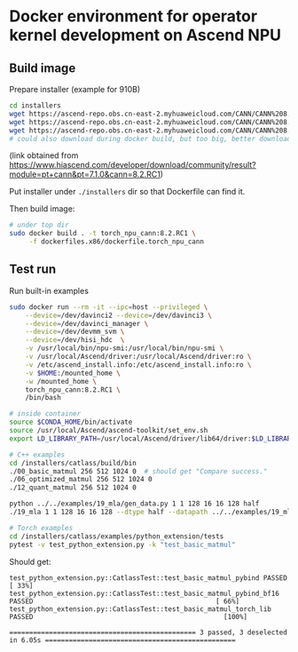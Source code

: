 # Docker environment for operator kernel development on Ascend NPU

## Build image

Prepare installer (example for 910B)

```bash
cd installers
wget https://ascend-repo.obs.cn-east-2.myhuaweicloud.com/CANN/CANN%208.2.RC1/Ascend-cann-toolkit_8.2.RC1_linux-x86_64.run
wget https://ascend-repo.obs.cn-east-2.myhuaweicloud.com/CANN/CANN%208.2.RC1/Ascend-cann-kernels-910b_8.2.RC1_linux-x86_64.run
wget https://ascend-repo.obs.cn-east-2.myhuaweicloud.com/CANN/CANN%208.2.RC1/Ascend-cann-nnal_8.2.RC1_linux-x86_64.run
# could also download during docker build, but too big, better download manually
```

(link obtained from https://www.hiascend.com/developer/download/community/result?module=pt+cann&pt=7.1.0&cann=8.2.RC1)

Put installer under `./installers` dir so that Dockerfile can find it.

Then build image:

```bash
# under top dir
sudo docker build . -t torch_npu_cann:8.2.RC1 \
     -f dockerfiles.x86/dockerfile.torch_npu_cann
```

## Test run

Run built-in examples

```bash
sudo docker run --rm -it --ipc=host --privileged \
    --device=/dev/davinci2 --device=/dev/davinci3 \
    --device=/dev/davinci_manager \
    --device=/dev/devmm_svm \
    --device=/dev/hisi_hdc  \
    -v /usr/local/bin/npu-smi:/usr/local/bin/npu-smi \
    -v /usr/local/Ascend/driver:/usr/local/Ascend/driver:ro \
    -v /etc/ascend_install.info:/etc/ascend_install.info:ro \
    -v $HOME:/mounted_home \
    -w /mounted_home \
    torch_npu_cann:8.2.RC1 \
    /bin/bash

# inside container
source $CONDA_HOME/bin/activate
source /usr/local/Ascend/ascend-toolkit/set_env.sh
export LD_LIBRARY_PATH=/usr/local/Ascend/driver/lib64/driver:$LD_LIBRARY_PATH

# C++ examples
cd /installers/catlass/build/bin
./00_basic_matmul 256 512 1024 0  # should get "Compare success."
./06_optimized_matmul 256 512 1024 0
./12_quant_matmul 256 512 1024 0

python ../../examples/19_mla/gen_data.py 1 1 128 16 16 128 half
./19_mla 1 1 128 16 16 128 --dtype half --datapath ../../examples/19_mla/data --device 0

# Torch examples
cd /installers/catlass/examples/python_extension/tests
pytest -v test_python_extension.py -k "test_basic_matmul"
```


Should get:

```
test_python_extension.py::CatlassTest::test_basic_matmul_pybind PASSED                                                   [ 33%]
test_python_extension.py::CatlassTest::test_basic_matmul_pybind_bf16 PASSED                                              [ 66%]
test_python_extension.py::CatlassTest::test_basic_matmul_torch_lib PASSED                                                [100%]

=============================================== 3 passed, 3 deselected in 6.05s ================================================
```
